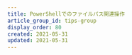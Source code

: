 ```yaml
---
title: PowerShellでのファイルパス関連操作
article_group_id: tips-group
display_order: 80
created: 2021-05-31
updated: 2021-05-31
---
```

